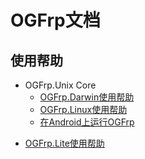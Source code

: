 # OGFrp文档

## 使用帮助
+ OGFrp.Unix Core
    + [OGFrp.Darwin使用帮助]()
    + [OGFrp.Linux使用帮助]()
    + [在Android上运行OGFrp]()
- [OGFrp.Lite使用帮助]()
